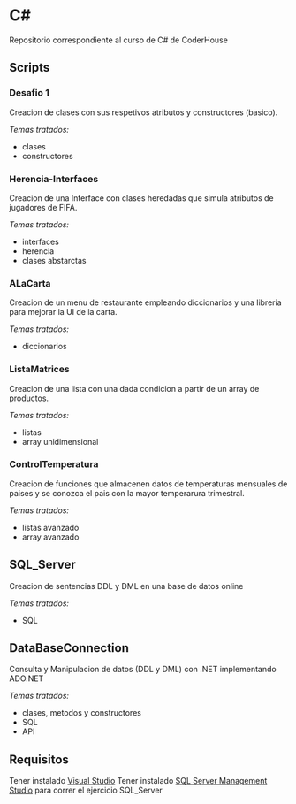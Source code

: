 # C#

Repositorio correspondiente al curso de C# de CoderHouse

## Scripts

### Desafio 1

Creacion de clases con sus respetivos atributos y constructores (basico).

_Temas tratados:_

- clases
- constructores

### Herencia-Interfaces

Creacion de una Interface con clases heredadas que simula atributos de jugadores de FIFA.<br>

_Temas tratados:_

- interfaces
- herencia
- clases abstarctas

### ALaCarta

Creacion de un menu de restaurante empleando diccionarios y una libreria para mejorar la UI de la carta.

_Temas tratados:_

- diccionarios

### ListaMatrices

Creacion de una lista con una dada condicion a partir de un array de productos.

_Temas tratados:_

- listas
- array unidimensional

### ControlTemperatura

Creacion de funciones que almacenen datos de temperaturas mensuales de paises y se conozca el pais con la mayor temperarura trimestral.

_Temas tratados:_

- listas avanzado
- array avanzado

## SQL_Server

Creacion de sentencias DDL y DML en una base de datos online

_Temas tratados:_
- SQL

## DataBaseConnection

Consulta y Manipulacion de datos (DDL y DML) con .NET implementando ADO.NET

_Temas tratados:_
- clases, metodos y constructores
- SQL
- API

## Requisitos

Tener instalado [Visual Studio](https://visualstudio.microsoft.com/)
Tener instalado [SQL Server Management Studio](https://learn.microsoft.com/en-us/sql/ssms/download-sql-server-management-studio-ssms?view=sql-server-ver16) para correr el ejercicio SQL_Server
